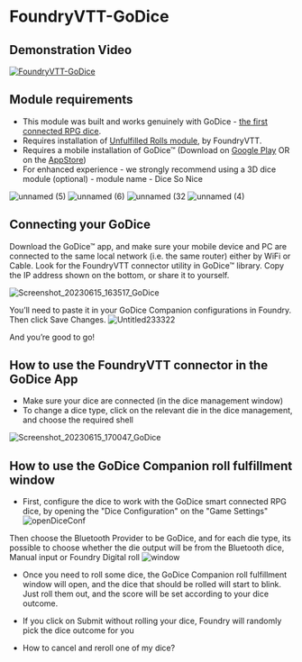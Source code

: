 # FoundryVTT-GoDice

## Demonstration Video
[![FoundryVTT-GoDice](http://img.youtube.com/vi/rRrH6dsNcW8/0.jpg)](http://www.youtube.com/watch?v=rRrH6dsNcW8 "FoundryVTT-GoDice Overview")


## Module requirements

* This module was built and works genuinely with GoDice - [the first connected RPG dice](https://particula-tech.com/godice/https://particula-tech.com/shop/godice-rpg-bundle/).
* Requires installation of [Unfulfilled Rolls module](https://foundryvtt.com/packages/unfulfilled-rolls), by FoundryVTT.
* Requires a mobile installation of GoDice™ (Download on [Google Play](https://play.google.com/store/apps/details?id=com.particula.godice) OR on the [AppStore](https://apps.apple.com/us/app/id1609938803))
* For enhanced experience  - we strongly recommend using a 3D dice module (optional) - module name - Dice So Nice

![unnamed (5)](https://github.com/ParticulaCode/FoundryVTT-GoDice/assets/58478137/e7ef33eb-9ebf-4a48-b557-2a04fd2f5ba2)
![unnamed (6)](https://github.com/ParticulaCode/FoundryVTT-GoDice/assets/58478137/ff31db3a-b9fa-43db-a7ef-5d2846c8c550)
![unnamed (32](https://github.com/ParticulaCode/FoundryVTT-GoDice/assets/58478137/d0f08ea0-9567-4747-b55a-b3a1d38314b6)
![unnamed (4)](https://github.com/ParticulaCode/FoundryVTT-GoDice/assets/58478137/a9f7d37e-356d-4464-9122-923decb57472)


## Connecting your GoDice

Download the GoDice™ app, and make sure your mobile device and PC are connected to the same local network (i.e. the same router) either by WiFi or Cable.
Look for the FoundryVTT connector utility in GoDice™ library. 
Copy the IP address shown on the bottom, or share it to yourself.

![Screenshot_20230615_163517_GoDice](https://github.com/ParticulaCode/FoundryVTT-GoDice/assets/58478137/15091450-b03b-4ca0-a887-b5735d4f6fe5)

You’ll need to paste it in your GoDice Companion configurations in Foundry. Then click Save Changes.
![Untitled233322](https://github.com/ParticulaCode/FoundryVTT-GoDice/assets/58478137/69a5b0f7-65cb-421d-9f3c-225ddd7ef6b8)

And you’re good to go!

## How to use the FoundryVTT connector in the GoDice App 
* Make sure your dice are connected (in the dice management window)
* To change a dice type, click on the relevant die in the dice management, and choose the required shell

![Screenshot_20230615_170047_GoDice](https://github.com/ParticulaCode/FoundryVTT-GoDice/assets/58478137/82bbfb44-2eb7-4b4c-8c45-cd4c44fa50b9)


## How to use the GoDice Companion roll fulfillment window

* First, configure the dice to work with the GoDice smart connected RPG dice, by opening the "Dice Configuration" on the "Game Settings"
![openDiceConf](https://github.com/ParticulaCode/FoundryVTT-GoDice/assets/58478137/f7a503a4-e13c-4d09-8d09-15e7f9023f32)

Then choose the Bluetooth Provider to be GoDice, and for each die type, its possible to choose whether the die output will be from the Bluetooth dice, Manual input or Foundry Digital roll
![window](https://github.com/ParticulaCode/FoundryVTT-GoDice/assets/58478137/0a5e567e-c62b-4379-90f2-094b80fc2294)

* Once you need to roll some dice, the GoDice Companion roll fulfillment window will open, and the dice that should be rolled will start to blink.
Just roll them out, and the score will be set according to your dice outcome.

* If you click on Submit without rolling your dice, Foundry will randomly pick the dice outcome for you

* How to cancel and reroll one of my dice?
